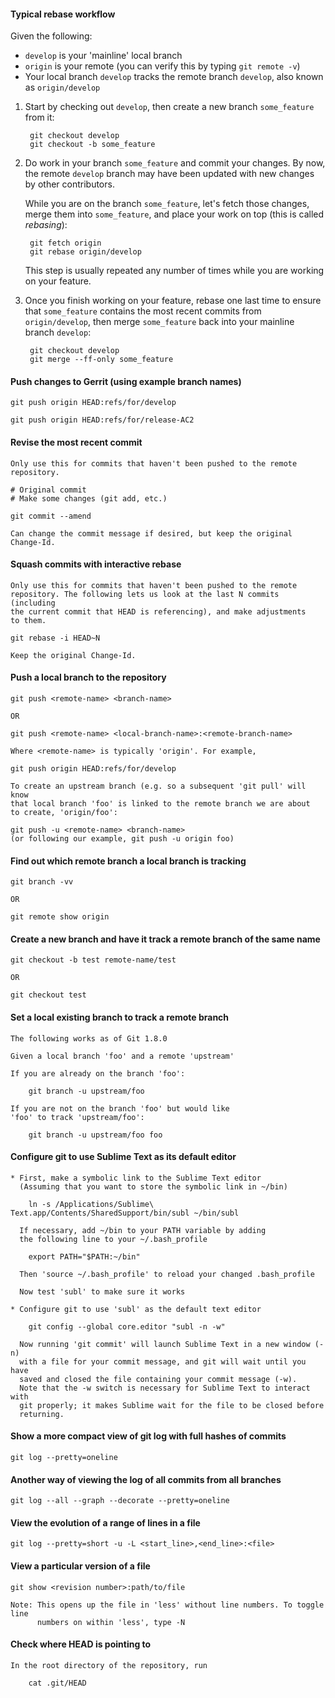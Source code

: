 #### Typical rebase workflow

Given the following:
* `develop` is your 'mainline' local branch
* `origin` is your remote (you can verify this by typing `git remote -v`)
* Your local branch `develop` tracks the remote branch `develop`,
  also known as `origin/develop`

1. Start by checking out `develop`, then create a new branch `some_feature`
   from it:

        git checkout develop
        git checkout -b some_feature

2. Do work in your branch `some_feature` and commit your changes.
   By now, the remote `develop` branch may have been updated with
   new changes by other contributors.

   While you are on the branch `some_feature`, let's fetch those changes,
   merge them into `some_feature`, and place your work on top
   (this is called *rebasing*):

        git fetch origin
        git rebase origin/develop

   This step is usually repeated any number of times while you are
   working on your feature.

3. Once you finish working on your feature, rebase one last time to
   ensure that `some_feature` contains the most recent commits from
   `origin/develop`, then merge `some_feature` back into your mainline
   branch `develop`:

        git checkout develop
        git merge --ff-only some_feature


#### Push changes to Gerrit (using example branch names)

    git push origin HEAD:refs/for/develop

    git push origin HEAD:refs/for/release-AC2


#### Revise the most recent commit

    Only use this for commits that haven't been pushed to the remote
    repository.

    # Original commit
    # Make some changes (git add, etc.)

    git commit --amend

    Can change the commit message if desired, but keep the original Change-Id.


#### Squash commits with interactive rebase

    Only use this for commits that haven't been pushed to the remote
    repository. The following lets us look at the last N commits (including
    the current commit that HEAD is referencing), and make adjustments
    to them.

    git rebase -i HEAD~N

    Keep the original Change-Id.


#### Push a local branch to the repository

    git push <remote-name> <branch-name>

    OR

    git push <remote-name> <local-branch-name>:<remote-branch-name>

    Where <remote-name> is typically 'origin'. For example,

    git push origin HEAD:refs/for/develop

    To create an upstream branch (e.g. so a subsequent 'git pull' will know
    that local branch 'foo' is linked to the remote branch we are about
    to create, 'origin/foo':

    git push -u <remote-name> <branch-name>
    (or following our example, git push -u origin foo)


#### Find out which remote branch a local branch is tracking

    git branch -vv

    OR

    git remote show origin


#### Create a new branch and have it track a remote branch of the same name

    git checkout -b test remote-name/test

    OR

    git checkout test


#### Set a local existing branch to track a remote branch
    
    The following works as of Git 1.8.0

    Given a local branch 'foo' and a remote 'upstream'

    If you are already on the branch 'foo':

        git branch -u upstream/foo

    If you are not on the branch 'foo' but would like
    'foo' to track 'upstream/foo':

        git branch -u upstream/foo foo


#### Configure git to use Sublime Text as its default editor

    * First, make a symbolic link to the Sublime Text editor
      (Assuming that you want to store the symbolic link in ~/bin)

        ln -s /Applications/Sublime\ Text.app/Contents/SharedSupport/bin/subl ~/bin/subl

      If necessary, add ~/bin to your PATH variable by adding
      the following line to your ~/.bash_profile

        export PATH="$PATH:~/bin"

      Then 'source ~/.bash_profile' to reload your changed .bash_profile

      Now test 'subl' to make sure it works

    * Configure git to use 'subl' as the default text editor

        git config --global core.editor "subl -n -w"

      Now running 'git commit' will launch Sublime Text in a new window (-n)
      with a file for your commit message, and git will wait until you have
      saved and closed the file containing your commit message (-w).
      Note that the -w switch is necessary for Sublime Text to interact with
      git properly; it makes Sublime wait for the file to be closed before
      returning.


#### Show a more compact view of git log with full hashes of commits

    git log --pretty=oneline


#### Another way of viewing the log of all commits from all branches

    git log --all --graph --decorate --pretty=oneline


#### View the evolution of a range of lines in a file

    git log --pretty=short -u -L <start_line>,<end_line>:<file>


#### View a particular version of a file

    git show <revision number>:path/to/file

    Note: This opens up the file in 'less' without line numbers. To toggle line
          numbers on within 'less', type -N


#### Check where HEAD is pointing to

    In the root directory of the repository, run

        cat .git/HEAD
